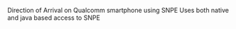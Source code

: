 Direction of Arrival on Qualcomm smartphone using SNPE
Uses both native and java based access to SNPE
